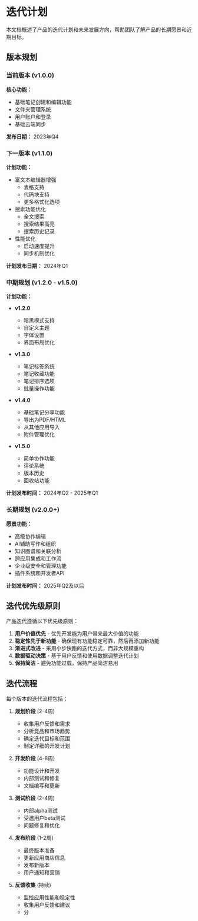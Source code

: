 # 迭代计划

本文档概述了产品的迭代计划和未来发展方向，帮助团队了解产品的长期愿景和近期目标。

## 版本规划

### 当前版本 (v1.0.0)

**核心功能：**

- 基础笔记创建和编辑功能
- 文件夹管理系统
- 用户账户和登录
- 基础云端同步

**发布日期：** 2023年Q4

### 下一版本 (v1.1.0)

**计划功能：**

- 富文本编辑器增强
  - 表格支持
  - 代码块支持
  - 更多格式化选项
- 搜索功能优化
  - 全文搜索
  - 搜索结果高亮
  - 搜索历史记录
- 性能优化
  - 启动速度提升
  - 同步机制优化

**计划发布日期：** 2024年Q1

### 中期规划 (v1.2.0 - v1.5.0)

**计划功能：**

- **v1.2.0**

  - 暗黑模式支持
  - 自定义主题
  - 字体设置
  - 界面布局优化

- **v1.3.0**

  - 笔记标签系统
  - 笔记收藏功能
  - 笔记排序选项
  - 批量操作功能

- **v1.4.0**

  - 基础笔记分享功能
  - 导出为PDF/HTML
  - 从其他应用导入
  - 附件管理优化

- **v1.5.0**
  - 简单协作功能
  - 评论系统
  - 版本历史
  - 回收站功能

**计划发布时间：** 2024年Q2 - 2025年Q1

### 长期规划 (v2.0.0+)

**愿景功能：**

- 高级协作编辑
- AI辅助写作和组织
- 知识图谱和关联分析
- 跨应用集成和工作流
- 企业级安全和管理功能
- 插件系统和开发者API

**计划发布时间：** 2025年Q2及以后

## 迭代优先级原则

产品迭代遵循以下优先级原则：

1. **用户价值优先** - 优先开发能为用户带来最大价值的功能
2. **稳定性先于新功能** - 确保现有功能稳定可靠，然后再添加新功能
3. **渐进式改进** - 采用小步快跑的迭代方式，而非大规模重构
4. **数据驱动决策** - 基于用户反馈和使用数据调整迭代计划
5. **保持简洁** - 避免功能过载，保持产品简洁易用

## 迭代流程

每个版本的迭代流程包括：

1. **规划阶段** (2-4周)

   - 收集用户反馈和需求
   - 分析竞品和市场趋势
   - 确定迭代目标和范围
   - 制定详细的开发计划

2. **开发阶段** (4-8周)

   - 功能设计和开发
   - 内部测试和修复
   - 文档编写和更新

3. **测试阶段** (2-4周)

   - 内部alpha测试
   - 受邀用户beta测试
   - 问题修复和优化

4. **发布阶段** (1-2周)

   - 最终版本准备
   - 更新应用商店信息
   - 发布新版本
   - 用户通知和营销

5. **反馈收集** (持续)
   - 监控应用性能和稳定性
   - 收集用户反馈和建议
   - 分
